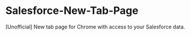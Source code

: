 Salesforce-New-Tab-Page
=======================

[Unofficial] New tab page for Chrome with access to your Salesforce data.
